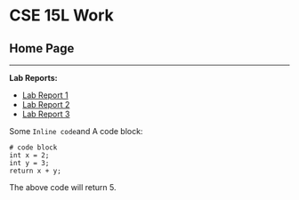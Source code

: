 # CSE 15L Work
## Home Page
---
**Lab Reports:**
* [Lab Report 1](https://achuthkrishna.github.io/cse15l-lab-reports/lab-report-1-week-2.html)
* [Lab Report 2](https://achuthkrishna.github.io/cse15l-lab-reports/lab-report-2-week-4.html)
* [Lab Report 3](https://achuthkrishna.github.io/cse15l-lab-reports/lab-report-3-week-6.html)

Some `Inline code`and
A code block:
```
# code block
int x = 2;
int y = 3;
return x + y;
```
The above code will return 5.
